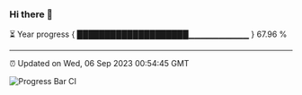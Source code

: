 ### Hi there 👋

⏳ Year progress { ████████████████████▁▁▁▁▁▁▁▁▁▁ } 67.96 %

---

⏰ Updated on Wed, 06 Sep 2023 00:54:45 GMT

![Progress Bar CI](https://github.com/JuvenileQ/Progress-Bar-CI/workflows/main/badge.svg)
